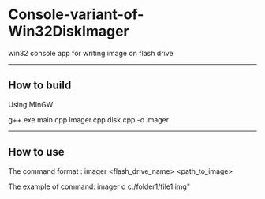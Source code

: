 # Console-variant-of-Win32DiskImager
win32 console app for  writing image on flash drive

---------------------
How to build
---------------------

Using MInGW

g++.exe main.cpp imager.cpp disk.cpp -o imager

---------------------
How to use
---------------

The command format    :  imager <flash_drive_name> <path_to_image> 

The example of command:  imager d c:/folder1/file1.img"
